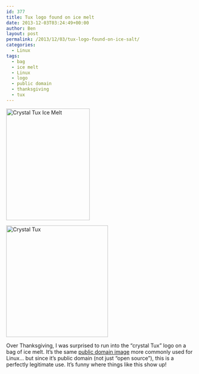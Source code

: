 ```yaml
---
id: 377
title: Tux logo found on ice melt
date: 2013-12-03T03:24:49+00:00
author: Ben
layout: post
permalink: /2013/12/03/tux-logo-found-on-ice-salt/
categories:
  - Linux
tags:
  - bag
  - ice melt
  - Linux
  - logo
  - public domain
  - thanksgiving
  - tux
---
```

[<img src="http://www.benjaminoakes.com/wp-content/uploads/2013/12/20131202-212535-224x300.jpg" alt="Crystal Tux Ice Melt" width="224" height="300" class="aligncenter size-medium wp-image-378" srcset="https://www.benjaminoakes.com/wp-content/uploads/2013/12/20131202-212535-224x300.jpg 224w, https://www.benjaminoakes.com/wp-content/uploads/2013/12/20131202-212535-764x1024.jpg 764w" sizes="(max-width: 224px) 100vw, 224px" />](http://www.benjaminoakes.com/wp-content/uploads/2013/12/20131202-212535.jpg)

[<img src="http://www.benjaminoakes.com/wp-content/uploads/2013/12/Tux-G2-273x300.png" alt="Crystal Tux" width="273" height="300" class="aligncenter size-medium wp-image-379" srcset="https://www.benjaminoakes.com/wp-content/uploads/2013/12/Tux-G2-273x300.png 273w, https://www.benjaminoakes.com/wp-content/uploads/2013/12/Tux-G2.png 386w" sizes="(max-width: 273px) 100vw, 273px" />](http://www.benjaminoakes.com/wp-content/uploads/2013/12/Tux-G2.png)

Over Thanksgiving, I was surprised to run into the &#8220;crystal Tux&#8221; logo on a bag of ice melt. It&#8217;s the same [public domain image](http://en.wikipedia.org/wiki/File:Tux-G2.svg) more commonly used for Linux... but since it&#8217;s public domain (not just &#8220;open source&#8221;), this is a perfectly legitimate use. It&#8217;s funny where things like this show up!